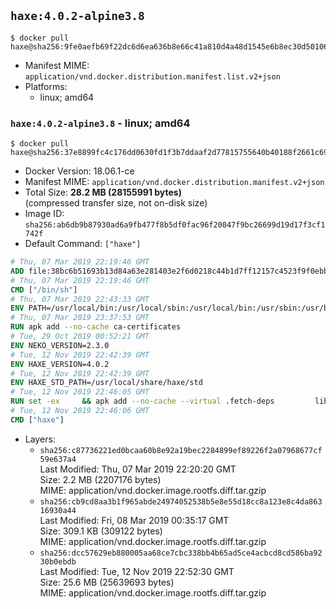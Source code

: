 ## `haxe:4.0.2-alpine3.8`

```console
$ docker pull haxe@sha256:9fe0aefb69f22dc6d6ea636b8e66c41a810d4a48d1545e6b8ec30d5010619706
```

-	Manifest MIME: `application/vnd.docker.distribution.manifest.list.v2+json`
-	Platforms:
	-	linux; amd64

### `haxe:4.0.2-alpine3.8` - linux; amd64

```console
$ docker pull haxe@sha256:37e8899fc4c176dd0630fd1f3b7ddaaf2d77815755640b40188f2661c6974aa4
```

-	Docker Version: 18.06.1-ce
-	Manifest MIME: `application/vnd.docker.distribution.manifest.v2+json`
-	Total Size: **28.2 MB (28155991 bytes)**  
	(compressed transfer size, not on-disk size)
-	Image ID: `sha256:ab6db9b87930ad6a9fb477f8b5df0fac96f20047f9bc26699d19d17f3cf1742f`
-	Default Command: `["haxe"]`

```dockerfile
# Thu, 07 Mar 2019 22:19:46 GMT
ADD file:38bc6b51693b13d84a63e281403e2f6d0218c44b1d7ff12157c4523f9f0ebb1e in / 
# Thu, 07 Mar 2019 22:19:46 GMT
CMD ["/bin/sh"]
# Thu, 07 Mar 2019 22:43:33 GMT
ENV PATH=/usr/local/bin:/usr/local/sbin:/usr/local/bin:/usr/sbin:/usr/bin:/sbin:/bin
# Thu, 07 Mar 2019 23:37:53 GMT
RUN apk add --no-cache ca-certificates
# Tue, 29 Oct 2019 00:52:21 GMT
ENV NEKO_VERSION=2.3.0
# Tue, 12 Nov 2019 22:42:39 GMT
ENV HAXE_VERSION=4.0.2
# Tue, 12 Nov 2019 22:42:39 GMT
ENV HAXE_STD_PATH=/usr/local/share/haxe/std
# Tue, 12 Nov 2019 22:46:05 GMT
RUN set -ex 	&& apk add --no-cache --virtual .fetch-deps 		libressl 		tar 		git 		&& wget -O neko.tar.gz "https://github.com/HaxeFoundation/neko/archive/v2-3-0/neko-2.3.0.tar.gz" 	&& echo "850e7e317bdaf24ed652efeff89c1cb21380ca19f20e68a296c84f6bad4ee995 *neko.tar.gz" | sha256sum -c - 	&& mkdir -p /usr/src/neko 	&& tar -xC /usr/src/neko --strip-components=1 -f neko.tar.gz 	&& rm neko.tar.gz 	&& apk add --no-cache --virtual .build-deps 		apache2-dev 		cmake 		gc-dev 		gcc 		gtk+2.0-dev 		libc-dev 		linux-headers 		mariadb-dev 		mbedtls-dev 		ninja 		sqlite-dev 	&& cd /usr/src/neko 	&& cmake -GNinja -DNEKO_JIT_DISABLE=ON -DRELOCATABLE=OFF -DRUN_LDCONFIG=OFF . 	&& ninja 	&& ninja install 		&& git clone --recursive --depth 1 --branch 4.0.2 "https://github.com/HaxeFoundation/haxe.git" /usr/src/haxe 	&& apk add --no-cache --virtual .build-deps 		pcre-dev 		zlib-dev 		make 				curl 		bash 		ocaml 		ocaml-compiler-libs 		ocaml-ocamldoc 		gcc 		g++ 		musl-dev 		m4 		unzip 		patch 		rsync 				&& curl -sL https://github.com/ocaml/opam/releases/download/2.0.5/opam-full-2.0.5.tar.gz -o opam.tar.gz 	&& echo "776c7e64d6e24c2ef1efd1e6a71d36e007645efae94eaf860c05c1929effc76f *opam.tar.gz" | sha256sum -c - 	&& mkdir -p /usr/src/opam 	&& tar -xC /usr/src/opam --strip-components=1 -f opam.tar.gz 	&& rm opam.tar.gz 	&& cd /usr/src/opam 	&& ./configure 	&& make -j1 lib-ext all install 	&& opam init --disable-sandboxing 	&& eval $(opam env) 	&& opam install /usr/src/haxe --deps-only --yes 	&& cd /usr/src/haxe 	&& make all tools 	&& cd /usr/src/opam 	&& make uninstall 	&& cd /usr/src/haxe 		&& mkdir -p /usr/local/bin 	&& cp haxe haxelib /usr/local/bin 	&& mkdir -p $HAXE_STD_PATH 	&& cp -r std/* $HAXE_STD_PATH 	&& mkdir -p /haxelib 	&& cd / && haxelib setup /haxelib 		&& runDeps="$( 		scanelf --needed --nobanner --recursive /usr/local 			| awk '{ gsub(/,/, "\nso:", $2); print "so:" $2 }' 			| sort -u 			| xargs -r apk info --installed 			| sort -u 	)" 	&& apk add --virtual .haxe-rundeps $runDeps 	&& apk del .build-deps 	&& apk del .fetch-deps 		&& rm -rf ~/.opam 	&& rm -rf /usr/src/opam 		&& rm -rf /usr/src/neko /usr/src/haxe
# Tue, 12 Nov 2019 22:46:06 GMT
CMD ["haxe"]
```

-	Layers:
	-	`sha256:c87736221ed0bcaa60b8e92a19bec2284899ef89226f2a07968677cf59e637a4`  
		Last Modified: Thu, 07 Mar 2019 22:20:20 GMT  
		Size: 2.2 MB (2207176 bytes)  
		MIME: application/vnd.docker.image.rootfs.diff.tar.gzip
	-	`sha256:cb9cd8aa3b1f965abde24974052538b5e8e55d18cc8a123e8c4da86316930a44`  
		Last Modified: Fri, 08 Mar 2019 00:35:17 GMT  
		Size: 309.1 KB (309122 bytes)  
		MIME: application/vnd.docker.image.rootfs.diff.tar.gzip
	-	`sha256:dcc57629eb880005aa68ce7cbc338bb4b65ad5ce4acbcd8cd586ba9230b0ebdb`  
		Last Modified: Tue, 12 Nov 2019 22:52:30 GMT  
		Size: 25.6 MB (25639693 bytes)  
		MIME: application/vnd.docker.image.rootfs.diff.tar.gzip
